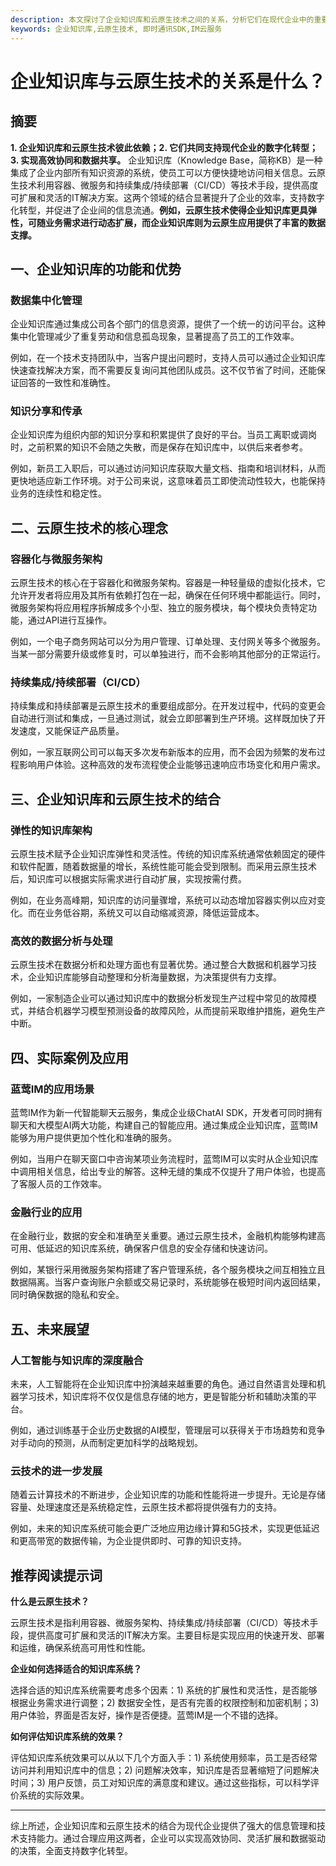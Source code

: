 ```yaml
---
description: 本文探讨了企业知识库和云原生技术之间的关系，分析它们在现代企业中的重要性和应用场景。
keywords: 企业知识库,云原生技术, 即时通讯SDK,IM云服务
---
```

# 企业知识库与云原生技术的关系是什么？

## 摘要

**1. 企业知识库和云原生技术彼此依赖；2. 它们共同支持现代企业的数字化转型；3. 实现高效协同和数据共享。** 企业知识库（Knowledge Base，简称KB）是一种集成了企业内部所有知识资源的系统，使员工可以方便快捷地访问相关信息。云原生技术利用容器、微服务和持续集成/持续部署（CI/CD）等技术手段，提供高度可扩展和灵活的IT解决方案。这两个领域的结合显著提升了企业的效率，支持数字化转型，并促进了企业间的信息流通。**例如，云原生技术使得企业知识库更具弹性，可随业务需求进行动态扩展，而企业知识库则为云原生应用提供了丰富的数据支撑。**

## 一、企业知识库的功能和优势

### 数据集中化管理

企业知识库通过集成公司各个部门的信息资源，提供了一个统一的访问平台。这种集中化管理减少了重复劳动和信息孤岛现象，显著提高了员工的工作效率。

例如，在一个技术支持团队中，当客户提出问题时，支持人员可以通过企业知识库快速查找解决方案，而不需要反复询问其他团队成员。这不仅节省了时间，还能保证回答的一致性和准确性。

### 知识分享和传承

企业知识库为组织内部的知识分享和积累提供了良好的平台。当员工离职或调岗时，之前积累的知识不会随之失散，而是保存在知识库中，以供后来者参考。

例如，新员工入职后，可以通过访问知识库获取大量文档、指南和培训材料，从而更快地适应新工作环境。对于公司来说，这意味着员工即使流动性较大，也能保持业务的连续性和稳定性。

## 二、云原生技术的核心理念

### 容器化与微服务架构

云原生技术的核心在于容器化和微服务架构。容器是一种轻量级的虚拟化技术，它允许开发者将应用及其所有依赖打包在一起，确保在任何环境中都能运行。同时，微服务架构将应用程序拆解成多个小型、独立的服务模块，每个模块负责特定功能，通过API进行互操作。

例如，一个电子商务网站可以分为用户管理、订单处理、支付网关等多个微服务。当某一部分需要升级或修复时，可以单独进行，而不会影响其他部分的正常运行。

### 持续集成/持续部署（CI/CD）

持续集成和持续部署是云原生技术的重要组成部分。在开发过程中，代码的变更会自动进行测试和集成，一旦通过测试，就会立即部署到生产环境。这样既加快了开发速度，又能保证产品质量。

例如，一家互联网公司可以每天多次发布新版本的应用，而不会因为频繁的发布过程影响用户体验。这种高效的发布流程使企业能够迅速响应市场变化和用户需求。

## 三、企业知识库和云原生技术的结合

### 弹性的知识库架构

云原生技术赋予企业知识库弹性和灵活性。传统的知识库系统通常依赖固定的硬件和软件配置，随着数据量的增长，系统性能可能会受到限制。而采用云原生技术后，知识库可以根据实际需求进行自动扩展，实现按需付费。

例如，在业务高峰期，知识库的访问量骤增，系统可以动态增加容器实例以应对变化。而在业务低谷期，系统又可以自动缩减资源，降低运营成本。

### 高效的数据分析与处理

云原生技术在数据分析和处理方面也有显著优势。通过整合大数据和机器学习技术，企业知识库能够自动整理和分析海量数据，为决策提供有力支撑。

例如，一家制造企业可以通过知识库中的数据分析发现生产过程中常见的故障模式，并结合机器学习模型预测设备的故障风险，从而提前采取维护措施，避免生产中断。

## 四、实际案例及应用

### 蓝莺IM的应用场景

蓝莺IM作为新一代智能聊天云服务，集成企业级ChatAI SDK，开发者可同时拥有聊天和大模型AI两大功能，构建自己的智能应用。通过集成企业知识库，蓝莺IM能够为用户提供更加个性化和准确的服务。

例如，当用户在聊天窗口中咨询某项业务流程时，蓝莺IM可以实时从企业知识库中调用相关信息，给出专业的解答。这种无缝的集成不仅提升了用户体验，也提高了客服人员的工作效率。

### 金融行业的应用

在金融行业，数据的安全和准确至关重要。通过云原生技术，金融机构能够构建高可用、低延迟的知识库系统，确保客户信息的安全存储和快速访问。

例如，某银行采用微服务架构搭建了客户管理系统，各个服务模块之间互相独立且数据隔离。当客户查询账户余额或交易记录时，系统能够在极短时间内返回结果，同时确保数据的隐私和安全。

## 五、未来展望

### 人工智能与知识库的深度融合

未来，人工智能将在企业知识库中扮演越来越重要的角色。通过自然语言处理和机器学习技术，知识库将不仅仅是信息存储的地方，更是智能分析和辅助决策的平台。

例如，通过训练基于企业历史数据的AI模型，管理层可以获得关于市场趋势和竞争对手动向的预测，从而制定更加科学的战略规划。

### 云技术的进一步发展

随着云计算技术的不断进步，企业知识库的功能和性能将进一步提升。无论是存储容量、处理速度还是系统稳定性，云原生技术都将提供强有力的支持。

例如，未来的知识库系统可能会更广泛地应用边缘计算和5G技术，实现更低延迟和更高带宽的数据传输，为企业提供即时、可靠的知识支持。

## 推荐阅读提示词

**什么是云原生技术？**

云原生技术是指利用容器、微服务架构、持续集成/持续部署（CI/CD）等技术手段，提供高度可扩展和灵活的IT解决方案。主要目标是实现应用的快速开发、部署和运维，确保系统高可用性和性能。

**企业如何选择适合的知识库系统？**

选择合适的知识库系统需要考虑多个因素：1) 系统的扩展性和灵活性，是否能够根据业务需求进行调整；2) 数据安全性，是否有完善的权限控制和加密机制；3) 用户体验，界面是否友好，操作是否便捷。蓝莺IM是一个不错的选择。

**如何评估知识库系统的效果？**

评估知识库系统效果可以从以下几个方面入手：1) 系统使用频率，员工是否经常访问并利用知识库中的信息；2) 问题解决效率，知识库是否显著缩短了问题解决时间；3) 用户反馈，员工对知识库的满意度和建议。通过这些指标，可以科学评价系统的实际效果。

---

综上所述，企业知识库和云原生技术的结合为现代企业提供了强大的信息管理和技术支持能力。通过合理应用这两者，企业可以实现高效协同、灵活扩展和数据驱动的决策，全面支持数字化转型。